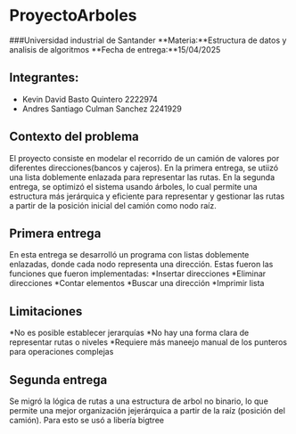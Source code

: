 # ProyectoArboles
###Universidad industrial de Santander
**Materia:**Estructura de datos y analisis de algoritmos
**Fecha de entrega:**15/04/2025

## Integrantes:

- Kevin David Basto Quintero 2222974
- Andres Santiago Culman Sanchez 2241929

## Contexto del problema
El proyecto consiste en modelar el recorrido de un camión de valores por diferentes direcciones(bancos  y cajeros). En la primera entrega, se utiizó una lista doblemente enlazada para representar las rutas. En la segunda entrega, se optimizó el sistema usando árboles, lo cual permite una estructura más jerárquica y eficiente para representar y gestionar las rutas a partir de la posición inicial del camión como nodo raíz.

## Primera entrega
En esta entrega se desarrolló un programa con listas doblemente enlazadas, donde cada nodo representa una dirección. Estas fueron las funciones que fueron implementadas:
*Insertar direcciones
*Eliminar direcciones
*Contar elementos
*Buscar una dirección
*Imprimir lista

## Limitaciones
*No es posible establecer jerarquías
*No hay una forma clara de representar rutas o niveles
*Requiere  más maneejo manual de los punteros para operaciones complejas

## Segunda entrega
Se migró la lógica de rutas a una estructura de arbol no binario, lo que permite una mejor organización jejerárquica a partir de la raíz (posición del camión). Para esto se usó a libería bigtree

